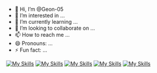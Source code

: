 - 👋 Hi, I’m @Geon-05
- 👀 I’m interested in ...
- 🌱 I’m currently learning ...
- 💞️ I’m looking to collaborate on ...
- 📫 How to reach me ...
- 😄 Pronouns: ...
- ⚡ Fun fact: ...

<!---
Geon-05/Geon-05 is a ✨ special ✨ repository because its `README.md` (this file) appears on your GitHub profile.
You can click the Preview link to take a look at your changes.
--->


[![My Skills](https://skillicons.dev/icons?i=java,css,html,js,spring&theme=light)](https://skillicons.dev)
[![My Skills](https://skillicons.dev/icons?i=py,django,flask,sklearn,tensorflow&theme=light)](https://skillicons.dev)
[![My Skills](https://skillicons.dev/icons?i=gcp,docker&theme=light)](https://skillicons.dev)
[![My Skills](https://skillicons.dev/icons?i=windows,apple,vscode&theme=light)](https://skillicons.dev)
[![My Skills](https://skillicons.dev/icons?i=gmail,instagram,linkedin,linux,notion,powershell,stackoverflow,twitter,ubuntu,vim&theme=light)](https://skillicons.dev)
